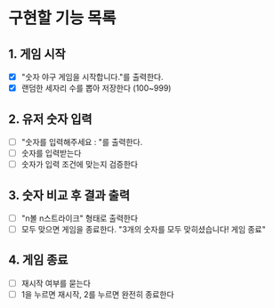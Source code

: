 # 구현할 기능 목록

## 1. 게임 시작

-   [x] "숫자 야구 게임을 시작합니다."를 출력한다.
-   [x] 랜덤한 세자리 수를 뽑아 저장한다 (100~999)

## 2. 유저 숫자 입력

-   [ ] "숫자를 입력해주세요 : "를 출력한다.
-   [ ] 숫자를 입력받는다
-   [ ] 숫자가 입력 조건에 맞는지 검증한다

## 3. 숫자 비교 후 결과 출력

-   [ ] "n볼 n스트라이크" 형태로 출력한다
-   [ ] 모두 맞으면 게임을 종료한다. "3개의 숫자를 모두 맞히셨습니다! 게임 종료"

## 4. 게임 종료

-   [ ] 재시작 여부를 묻는다
-   [ ] 1을 누르면 재시작, 2를 누르면 완전히 종료한다
